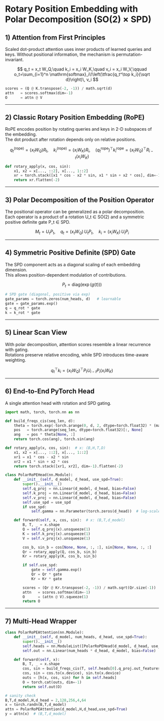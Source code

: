 # Rotary Position Embedding with Polar Decomposition (SO(2) × SPD)

## 1) Attention from First Principles  
Scaled dot-product attention uses inner products of learned queries and keys. Without positional information, the mechanism is permutation-invariant.  

$$
q_t = x_t W_Q,\quad k_i = x_i W_K,\quad v_i = x_i W_V,\qquad
o_t=\sum_{i=1}^n \mathrm{softmax}_i\!\left(\tfrac{q_t^\top k_i}{\sqrt d}\right)\, v_i
$$

```python
scores = (Q @ K.transpose(-2, -1)) / math.sqrt(d)
attn   = scores.softmax(dim=-1)
O      = attn @ V
```

---

## 2) Classic Rotary Position Embedding (RoPE)  
RoPE encodes position by rotating queries and keys in 2-D subspaces of the embedding.  
The dot product after rotation depends only on relative positions.  

$$
q_t^{(\mathrm{rope})}=(x_t W_Q)R_t,\quad k_i^{(\mathrm{rope})}=(x_i W_K)R_i,\quad
(q_t^{\mathrm{rope}})^\top k_i^{\mathrm{rope}}=(x_t W_Q)^\top R_{i-t}(x_i W_K)
$$

```python
def rotary_apply(x, cos, sin):
    x1, x2 = x[..., ::2], x[..., 1::2]
    xr = torch.stack([x1 * cos - x2 * sin, x1 * sin + x2 * cos], dim=-1)
    return xr.flatten(-2)
```

---

## 3) Polar Decomposition of the Position Operator  
The positional operator can be generalized as a polar decomposition.  
Each operator is a product of a rotation U_t ∈ SO(2) and a symmetric positive definite gate P_t ∈ SPD.  

$$
M_t = U_t P_t,\quad
q_t=(x_t W_Q)\,U_t P_t,\quad k_i=(x_i W_K)\,U_i P_i
$$

---

## 4) Symmetric Positive Definite (SPD) Gate  
The SPD component acts as a diagonal scaling of each embedding dimension.  
This allows position-dependent modulation of contributions.  

$$
P_t=\mathrm{diag}(\exp(g(t)))
$$

```python
# SPD gate (diagonal, positive via exp)
gate_params = torch.zeros(num_heads, d)   # learnable
gate = gate_params.exp()
q = q_rot * gate
k = k_rot * gate
```

---

## 5) Linear Scan View  
With polar decomposition, attention scores resemble a linear recurrence with gating.  
Rotations preserve relative encoding, while SPD introduces time-aware weighting.  

$$
q_t^\top k_i = (x_t W_Q)^\top P_t U_{i-t} P_i (x_i W_K)
$$

---

## 6) End-to-End PyTorch Head  
A single attention head with rotation and SPD gating.  

```python
import math, torch, torch.nn as nn

def build_freqs_cis(seq_len, d):
    theta = torch.exp(-torch.arange(0, d, 2, dtype=torch.float32) * (math.log(10000.0) / d))
    pos   = torch.arange(seq_len, dtype=torch.float32)[:, None]
    ang   = pos * theta[None, :]
    return torch.cos(ang), torch.sin(ang)

def rotary_apply(x, cos, sin):  # x: (B,H,T,D)
    x1, x2 = x[..., ::2], x[..., 1::2]
    xr1 = x1 * cos - x2 * sin
    xr2 = x1 * sin + x2 * cos
    return torch.stack([xr1, xr2], dim=-1).flatten(-2)

class PolarRoPEHead(nn.Module):
    def __init__(self, d_model, d_head, use_spd=True):
        super().__init__()
        self.q_proj = nn.Linear(d_model, d_head, bias=False)
        self.k_proj = nn.Linear(d_model, d_head, bias=False)
        self.v_proj = nn.Linear(d_model, d_head, bias=False)
        self.use_spd = use_spd
        if use_spd:
            self.gamma = nn.Parameter(torch.zeros(d_head))  # log-scale

    def forward(self, x, cos, sin):  # x: (B,T,d_model)
        B, T, _ = x.shape
        Q = self.q_proj(x).unsqueeze(1)
        K = self.k_proj(x).unsqueeze(1)
        V = self.v_proj(x).unsqueeze(1)

        cos_b, sin_b = cos[None, None, :, :], sin[None, None, :, :]
        Qr = rotary_apply(Q, cos_b, sin_b)
        Kr = rotary_apply(K, cos_b, sin_b)

        if self.use_spd:
            gate = self.gamma.exp()
            Qr = Qr * gate
            Kr = Kr * gate

        scores = (Qr @ Kr.transpose(-2, -1)) / math.sqrt(Qr.size(-1))
        attn   = scores.softmax(dim=-1)
        O      = (attn @ V).squeeze(1)
        return O
```

---

## 7) Multi-Head Wrapper  

```python
class PolarRoPEAttention(nn.Module):
    def __init__(self, d_model, num_heads, d_head, use_spd=True):
        super().__init__()
        self.heads = nn.ModuleList([PolarRoPEHead(d_model, d_head, use_spd) for _ in range(num_heads)])
        self.out = nn.Linear(num_heads * d_head, d_model, bias=False)

    def forward(self, x):
        B, T, _ = x.shape
        cos, sin = build_freqs_cis(T, self.heads[0].q_proj.out_features)
        cos, sin = cos.to(x.device), sin.to(x.device)
        outs = [h(x, cos, sin) for h in self.heads]
        O = torch.cat(outs, dim=-1)
        return self.out(O)

# sanity check
B,T,d_model,H,d_head = 2,128,256,4,64
x = torch.randn(B,T,d_model)
attn = PolarRoPEAttention(d_model,H,d_head,use_spd=True)
y = attn(x)  # (B,T,d_model)
```
